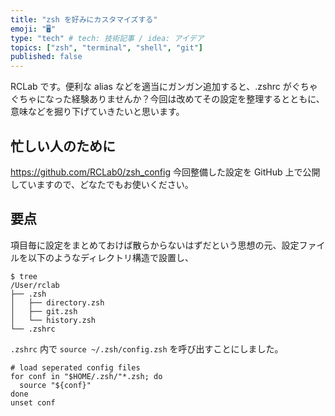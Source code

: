 ```yaml
---
title: "zsh を好みにカスタマイズする"
emoji: "🖥️"
type: "tech" # tech: 技術記事 / idea: アイデア
topics: ["zsh", "terminal", "shell", "git"]
published: false
---
```


RCLab です。便利な alias などを適当にガンガン追加すると、.zshrc がぐちゃぐちゃになった経験ありませんか？今回は改めてその設定を整理するとともに、意味などを掘り下げていきたいと思います。

## 忙しい人のために
https://github.com/RCLab0/zsh_config
今回整備した設定を GitHub 上で公開していますので、どなたでもお使いください。

## 要点
項目毎に設定をまとめておけば散らからないはずだという思想の元、設定ファイルを以下のようなディレクトリ構造で設置し、
```shell
$ tree
/User/rclab
├── .zsh
│   ├── directory.zsh
│   ├── git.zsh
│   └── history.zsh
└── .zshrc
```
`.zshrc` 内で `source ~/.zsh/config.zsh` を呼び出すことにしました。

```shell:.zshrc 該当箇所
# load seperated config files
for conf in "$HOME/.zsh/"*.zsh; do
  source "${conf}"
done
unset conf
```
